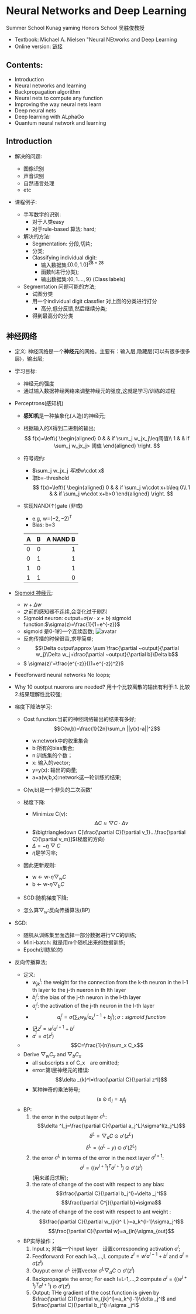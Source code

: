 # Neural Networks and Deep Learning
Summer School
Kunag yaming Honors School
吴胜俊教授
- Textbook: Michael A. Nielsen "Neural NEtworks and Deep Learning 
- Online version: [链接](http://neuralnetworksanddeeplearning.com)

## Contents:
- Introduction
- Neural networks and learning
-  Backpropagation algorithm
-   Neural nets to compute any function
-  Improving the way neural nets learn
- Deep neural nets
-  Deep learning with ALphaGo
- Quantum neural network and learning

## Introduction
- 解决的问题:
  - 图像识别
  - 声音识别
  - 自然语言处理
  - etc

- 课程例子:
  - 手写数字的识别:
    - 对于人类easy
    - 对于rule-based 算法: hard;
  - 解决的方法:
    - Segmentation: 分段,切片;
    - 分类;
    - Classifying individual digit:
      - 输入数据集:$[0.0,1.0]^{28\times 28}$
      - 函数f(进行分类);
      - 输出数据集:$\{0,1....,9\}$ (Class labels)
  - Segmentation 问题可能的方法;
    - 试图分类
    - 用一个individual digit classfier 对上面的分类进行打分
      - 高分,低分反馈,然后继续分类;
    - 得到最高分的分类

## 神经网络
  -  定义: 神经网络是一个**神经元**的网络。主要有：输入层,隐藏层(可以有很多很多层)，输出层;
- 学习目标:
  - 神经元的强度
  - 通过输入数据神经网络来调整神经元的强度,这就是学习/训练的过程
- Perceptrons(感知机)
  - **感知机**是一种抽象化(人造)的神经元;
  -  根据输入的X得到二进制的输出;
  $$ f(x)=\left\{
\begin{aligned}
0 &  & if \sum_j w_jx_j\leq阈值\\
1 &  & if \sum_j w_jx_j> 阈值
\end{aligned}
\right.
$$
  - 符号规约:
    - $\sum_j w_jx_j $写成$w\cdot x$
    - 取b=-threshold
  $$ f(x)=\left\{
\begin{aligned}
0 &  & if \sum_j w\cdot x+b\leq 0\\
1 &  & if \sum_j w\cdot x+b>0
\end{aligned}
\right.
$$
  - 实现NAND($\uparrow$)gate (非或) 
    - e.g, w=$(-2,-2)^T$
    - Bias: b=3

    | A        | B           | A NAND B  |
    | ------------- |:-------------:| -----:|
    | 0|  0|1  |
    | 0      | 1      |  1 |
    | 1      | 0      |  1 |
    | 1      | 1      |  0 |
- [Sigmoid 神经元](https://www.wikiwand.com/en/Sigmoid_function);
  - $w+\Delta w$
  - 之前的感知器不连续,会变化过于剧烈
  - Sigmoid neuron:
  output=$\sigma (w\cdot x +b)$
  sigmoid function:$\sigma(z)=\frac{1}{1+e^{-z}}$
  - sigmoid 是0-1的一个连续函数;
  ![avatar](https://upload.wikimedia.org/wikipedia/commons/thumb/8/88/Logistic-curve.svg/640px-Logistic-curve.svg.png?1561963463559)
  - 反向传播的时候很香,求导简单;
  - $$\Delta output\approx \sum \frac{\partial ~output}{\partial w_j}\Delta w_j+\frac{\partial ~output}{\partial b}\Delta b$$
  - $ \sigma(z)'=\frac{e^{-z}}{(1+e^{-z})^2}$
- Feedforward neural networks
  No loops;
- Why 10 ouotput nuerons are needed? 
用十个比较离散的输出有利于:1. 比较 2.结果理解性比较强;
-  梯度下降法学习:
    - Cost function:当前的神经网络输出的结果有多好;
  $$C(w,b)=\frac{1}{2n}\sum_n ||y(x)-a||^2$$
      - w:network中的权重集合
      - b:所有的bias集合;
      - n:训练集的个数；
      - x: 输入的vector;
      - y=y(x): 输出的向量;
      - a=a(w,b,x):network这一轮训练的结果;
    - C(w,b)是一个非负的二次函数'
    - 梯度下降:
      - Minimize C(v):
        $$\Delta C\approx \bigtriangledown C\cdot \Delta v $$
      - $\bigtriangledown C[\frac{\partial C}{\partial v_1}...\frac{\partial C}{\partial v_m}]$(梯度的方向)
      - $\Delta = - \eta \bigtriangledown C$
      - $\eta　$是学习率;

    - 因此更新规则:
      - w $\leftarrow$ w-$\eta \bigtriangledown _w C$
      - b $\leftarrow$ w-$\eta \bigtriangledown _b C$
    - SGD:随机梯度下降;
    - 怎么算$\bigtriangledown_w$:反向传播算法(BP)

  - SGD:
    - 随机从训练集里面选择一部分数据进行$\bigtriangledown C$的训练;
    - Mini-batch: 就是用m个随机出来的数据训练;
    - Epoch(训练轮次)
- 反向传播算法;
  - 定义:
    - $w_{jk}^{l}$: the weight for the connection from the k-th neuron in the l-1 th layer to the j-th nueron in th lth layer
    - $b_{j}^{l}$: the bias of the j-th neuron in the l-th layer
    - $a_{j}^{l}$: the activation of the j-th neuron in the l-th layer
    - $$a_{j}^{l}=\sigma(\sum _k w_{jk}^la_{k}^{l-1}+b_{j}^l);\sigma:sigmoid~function$$
    - 记$z^l=w^la^{l-1}+b^l$
    - $a^l=\sigma (z^l)$
  - $$C=\frac{1}{n}\sum_x C_x$$ 
  - Derive $\bigtriangledown_w C_x$ and $\bigtriangledown_b C_x$
    - all subscripts x of C_x　are omitted;
    - error:第l层神经元的错误:
      $$\delta _{k}^l=\frac{\partial C}{\partial z^l}$$
    - 某种神奇的乘法符号;
    $$(s\odot t)_j=s_jt_j$$
  - BP:
    1.  the error in the output layer $\sigma ^L$:
      $$\delta ^l_j=\frac{\partial C}{\partial a_j^L}\sigma^l(z_j^L)$$
      $$\delta ^L=\bigtriangledown_a C \odot \sigma'(z^L)$$
      $$\delta ^L=(a^L-y)\odot \sigma'(Z^L)$$
    2. the error $\sigma ^L$ in terms of the error in the next layer $\sigma ^{l+1}$:
    $$\sigma ^l=((w^{l+1})^T \sigma ^{l+1})\odot \sigma'(z^l)$$ (用来递归求解);
    3. the rate of change of the cost with respect to any bias:
    $$\frac{\partial C}{\partial b_j^l}=\delta _j^l$$
    $$\frac{\partial C^j}{\partial b}=\sigma$$
    4. the rate of change of the cost with respect to ant weight :
    $$\frac{\partial C}{\partial w_{jk}^ｌ}=a_k^{l-1}\sigma_j^l$$
    $$\frac{\partial C}{\partial w}=a_{in}\sigma_{out}$$
  - BP实际操作；
    1.  Input x;
    对每一个input layer　设置corresponding activation $a^l$;
    2.  Feedforward:
    For each l=3,...,L compute $z^l=w^la^{l-1}+b^l$ and $a^l=\sigma(z^l)$
    3.  Ouyput error $\sigma ^L$
    计算vector $\sigma ^L\bigtriangledown_a C \odot \sigma'(z^l)$
    4.  Backpropagate the error;
    For each l=L-1,...,2 compute $\sigma^l=((w^{l+1})^T\sigma^{l+1})\odot\sigma'(z^l)$
    5. Output:
    THe gradient of the cost function is given by $\frac{\partial C}{\partial w_{jk}^l}=a_k^{l-1}\delta _j^l$ and  $\frac{\partial C}{\partial b_j^l}=\sigma _j^l$





